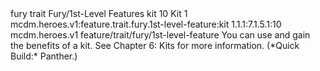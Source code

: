 <ability>
  <metadata>
    <class>fury</class>
    <feature_type>trait</feature_type>
    <file_dpath>Fury/1st-Level Features</file_dpath>
    <item_id>kit</item_id>
    <item_index>10</item_index>
    <item_name>Kit</item_name>
    <level>1</level>
    <scc>mcdm.heroes.v1:feature.trait.fury.1st-level-feature:kit</scc>
    <scdc>1.1.1:7.1.5.1:10</scdc>
    <source>mcdm.heroes.v1</source>
    <type>feature/trait/fury/1st-level-feature</type>
  </metadata>
  <effects>
    <effect type="mundane">You can use and gain the benefits of a kit. See Chapter 6: Kits for more information. (*Quick Build:* Panther.)</effect>
  </effects>
</ability>
